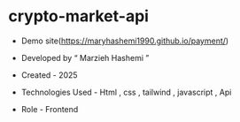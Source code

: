 # crypto-market-api

- Demo site(https://maryhashemi1990.github.io/payment/)
  
- Developed by “ Marzieh Hashemi ”

- Created - 2025

- Technologies Used - Html , css , tailwind , javascript , Api

- Role - Frontend
